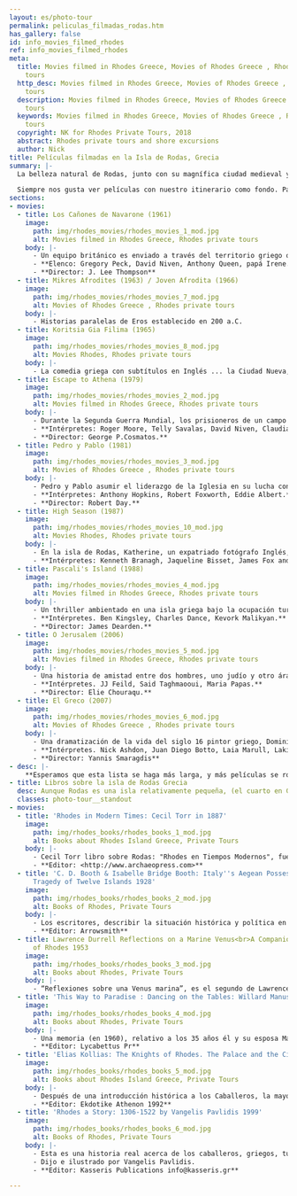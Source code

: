 ```yaml
---
layout: es/photo-tour
permalink: peliculas_filmadas_rodas.htm
has_gallery: false
id: info_movies_filmed_rhodes
ref: info_movies_filmed_rhodes
meta:
  title: Movies filmed in Rhodes Greece, Movies of Rhodes Greece , Rhodes private
    tours
  http_desc: Movies filmed in Rhodes Greece, Movies of Rhodes Greece , Rhodes private
    tours
  description: Movies filmed in Rhodes Greece, Movies of Rhodes Greece , Rhodes private
    tours
  keywords: Movies filmed in Rhodes Greece, Movies of Rhodes Greece , Rhodes private
    tours
  copyright: NK for Rhodes Private Tours, 2018
  abstract: Rhodes private tours and shore excursions
  author: Nick
title: Películas filmadas en la Isla de Rodas, Grecia
summary: |-
  La belleza natural de Rodas, junto con su magnífica ciudad medieval y otros monumentos históricos que siempre han apelado a los productores de películas. No es de extrañar, por tanto, que un gran número de producciones de cine griegos y extranjeros, incluidos algunos de los mejores de Hollywood fueron filmados en Rodas.

  Siempre nos gusta ver películas con nuestro itinerario como fondo. Para todas las personas planificación de visitar Rodas le recomendamos que lleguen a ver algunas de estas películas y obtener una muestra de la belleza única de la isla. Pero incluso a todos aquellos visitantes que han venido a Rodas antes y han adorado a la isla, que estas películas sean para ellos una oportunidad de recordar todos los lugares notables que han sido. Es emocionante y divertido de ver una película y ser capaz de reconocer los lugares que fue filmado.
sections:
- movies:
  - title: Los Cañones de Navarone (1961) 
    image:
      path: img/rhodes_movies/rhodes_movies_1_mod.jpg
      alt: Movies filmed in Rhodes Greece, Rhodes private tours
    body: |-
      - Un equipo británico es enviado a través del territorio griego ocupados y destruir la masiva de armas alemán que los comandos de un canal de mar clave. Los acantilados entre Lindos & Pefkos, la Acrópolis de Lindos, la ciudad medieval, y Kalithea Playa aparecen en la película. El 90% de la película filmada en Rodas.
      - **Elenco: Gregory Peck, David Niven, Anthony Queen, papá Irene.**
      - **Director: J. Lee Thompson**    
  - title: Mikres Afrodites (1963) / Joven Afrodita (1966)
    image:
      path: img/rhodes_movies/rhodes_movies_7_mod.jpg
      alt: Movies of Rhodes Greece , Rhodes private tours
    body: |-
      - Historias paralelas de Eros establecido en 200 a.C.
  - title: Koritsia Gia Filima (1965)
    image:
      path: img/rhodes_movies/rhodes_movies_8_mod.jpg
      alt: Movies Rhodes, Rhodes private tours
    body: |-
      - La comedia griega con subtítulos en Inglés ... la Ciudad Nueva, la Ciudad Medieval y la playa de Kalithea aparecen en la película.
  - title: Escape to Athena (1979)
    image:
      path: img/rhodes_movies/rhodes_movies_2_mod.jpg
      alt: Movies filmed in Rhodes Greece, Rhodes private tours
    body: |-
      - Durante la Segunda Guerra Mundial, los prisioneros de un campo alemán en una isla griega están tratando de escapar. Ellos no quieren sólo su libertad ... La Ciudad Medieval y la playa de Kalithea aparecen en la película.
      - **Intérpretes: Roger Moore, Telly Savalas, David Niven, Claudia Cardinale.**
      - **Director: George P.Cosmatos.**    
  - title: Pedro y Pablo (1981)
    image:
      path: img/rhodes_movies/rhodes_movies_3_mod.jpg
      alt: Movies of Rhodes Greece , Rhodes private tours
    body: |-
      - Pedro y Pablo asumir el liderazgo de la Iglesia en su lucha contra la oposición violenta a las enseñanzas de Cristo y de sus propios conflictos personales... Filmada en la Ciudad Vieja
      - **Intérpretes: Anthony Hopkins, Robert Foxworth, Eddie Albert.**
      - **Director: Robert Day.**
  - title: High Season (1987)
    image:
      path: img/rhodes_movies/rhodes_movies_10_mod.jpg
      alt: Movies Rhodes, Rhodes private tours
    body: |-
      - En la isla de Rodas, Katherine, un expatriado fotógrafo Inglés, vive con su hija. Un local de jóvenes quiere fomentar el turismo...
      - **Intérpretes: Kenneth Branagh, Jaqueline Bisset, James Fox and Irene Pappas. Filmada en Lindos.**
  - title: Pascali's Island (1988)
    image:
      path: img/rhodes_movies/rhodes_movies_4_mod.jpg
      alt: Movies filmed in Rhodes Greece, Rhodes private tours
    body: |-
      - Un thriller ambientado en una isla griega bajo la ocupación turca durante la caída del Imperio Otomano. Filmada en la Ciudad Vieja y en varias playas.
      - **Intérpretes. Ben Kingsley, Charles Dance, Kevork Malikyan.**
      - **Director: James Dearden.**
  - title: O Jerusalem (2006)
    image:
      path: img/rhodes_movies/rhodes_movies_5_mod.jpg
      alt: Movies filmed in Rhodes Greece, Rhodes private tours
    body: |-
      - Una historia de amistad entre dos hombres, uno judío y otro árabe, como el estado de Israel está creando... Filmada en la Ciudad Medieval.
      - **Intérpretes. JJ Feild, Said Taghmaooui, Maria Papas.**
      - **Director: Elie Chouraqu.**
  - title: El Greco (2007)
    image:
      path: img/rhodes_movies/rhodes_movies_6_mod.jpg
      alt: Movies of Rhodes Greece , Rhodes private tours
    body: |-
      - Una dramatización de la vida del siglo 16 pintor griego, Dominicos Theotokopoulos, quien, en busca de libertad y de amor, sale de Creta y se va a Venecia y finalmente Toledo... Filmada en la Ciudad Medieval.
      - **Intérpretes. Nick Ashdon, Juan Diego Botto, Laia Marull, Lakis Lazopoulos.**
      - **Director: Yannis Smaragdis**
- desc: |-
    **Esperamos que esta lista se haga más larga, y más películas se rodarán en nuestra hermosa isla de Rodas. Sólo sentarse y disfrutar de ellas!**
- title: Libros sobre la isla de Rodas Grecia
  desc: Aunque Rodas es una isla relativamente pequeña, (el cuarto en Grecia), su ubicación, entre el Este y el Oeste, cerca de Asia Menor, hizo Rodas, una encrucijada de culturas y continentes, y por supuesto, a través de los siglos, se convirtió en una isla rica en historia. Abajo hay algunos libros famosos sobre Rodas, que puede ayudar al lector, para obtener una visión limpia y completa de las situaciones históricas y políticas en Rodas a través de los siglos.
  classes: photo-tour__standout
- movies:
  - title: 'Rhodes in Modern Times: Cecil Torr in 1887'
    image:
      path: img/rhodes_books/rhodes_books_1_mod.jpg
      alt: Books about Rhodes Island Greece, Private Tours
    body: |-
      - Cecil Torr libro sobre Rodas: "Rhodes en Tiempos Modernos", fue publicado por primera vez en 1887. En el libro Torr se da cuenta de la historia de Rodas bizantinos y los tiempos de los Caballeros de San Juan, incluyendo los hechos del Gran Asedio, que culminó en la expulsión de los caballeros de la isla en 1522.
      - **Editor: <http://www.archaeopress.com>**
  - title: 'C. D. Booth & Isabelle Bridge Booth: Italy''s Aegean Possessions<br>The
      Tragedy of Twelve Islands 1928'
    image:
      path: img/rhodes_books/rhodes_books_2_mod.jpg
      alt: Books of Rhodes, Private Tours
    body: |-
      - Los escritores, describir la situación histórica y política en la isla de Rodas (y el grupo del Dodecaneso) en 1928.
      - **Editor: Arrowsmith**    
  - title: Lawrence Durrell Reflections on a Marine Venus<br>A Companion to the Landscape
      of Rhodes 1953
    image:
      path: img/rhodes_books/rhodes_books_3_mod.jpg
      alt: Books about Rhodes, Private Tours
    body: |-
      - “Reflexiones sobre una Venus marina”, es el segundo de Lawrence Durrell libro de viajes. Al igual que el trabajo anterior, que se dedica a una isla griega, en este caso Rodas, y conmemora un período clave en la vida de su autor. Después de haber pasado la Segunda Guerra Mundial en Egipto, Durrell llegó a Rodas en 1945 como Oficial de Información Pública.
  - title: 'This Way to Paradise : Dancing on the Tables: Willard Manus'
    image:
      path: img/rhodes_books/rhodes_books_4_mod.jpg
      alt: Books about Rhodes, Private Tours
    body: |-
      - Una memoria (en 1960), relativo a los 35 años él y su esposa Mavis han pasado en el pueblo de Lindos. Escrito en un estilo cálido y exuberante, el libro pinta un vívido cuadro de la vida en el pueblo: el aprendizaje del idioma, y criar y educar a dos hijos. Sus páginas están llenas de retratos de las personas que se reunieron en Lindos, griegos y extranjeros. Entre los personajes son de la banda Pink Floyd, SJ Perelman, Greer Germaine, Martha Gellhorn, Williamson Nicol y RD Laing.
      - **Editor: Lycabettus Pr**    
  - title: 'Elias Kollias: The Knights of Rhodes. The Palace and the City.'
    image:
      path: img/rhodes_books/rhodes_books_5_mod.jpg
      alt: Books about Rhodes Island Greece, Private Tours
    body: |-
      - Después de una introducción histórica a los Caballeros, la mayor parte del libro ofrece una guía ilustrada de los sitios asociados con ellos en Rodas. Color ilustraciones o fotografías de Rodas de hoy, la arquitectura, el arte, castillo, palacio, fortificaciones, manuscritos iluminados y otras obras. Planos y mapas de la ciudad.
      - **Editor: Ekdotike Athenon 1992**    
  - title: 'Rhodes a Story: 1306-1522 by Vangelis Pavlidis 1999'
    image:
      path: img/rhodes_books/rhodes_books_6_mod.jpg
      alt: Books of Rhodes, Private Tours
    body: |-
      - Esta es una historia real acerca de los caballeros, griegos, turcos, piratas, dragones y otras criaturas extrañas y peligrosas. escrito e ilustrado en una especie de forma de cómic.
      - Dijo e ilustrado por Vangelis Pavlidis.
      - **Editor: Kasseris Publications info@kasseris.gr**

---
```

